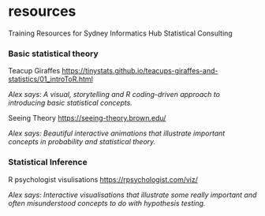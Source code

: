 # resources
Training Resources for Sydney Informatics Hub Statistical Consulting

### Basic statistical theory

Teacup Giraffes https://tinystats.github.io/teacups-giraffes-and-statistics/01_introToR.html

*Alex says: A visual, storytelling and R coding-driven approach to introducing basic statistical concepts.*

Seeing Theory https://seeing-theory.brown.edu/

*Alex says: Beautiful interactive animations that illustrate important concepts in probability and statistical theory.*

### Statistical Inference

R psychologist visulisations https://rpsychologist.com/viz/

*Alex says: Interactive visualisations that illustrate some really important and often misunderstood concepts to do with hypothesis testing.*

